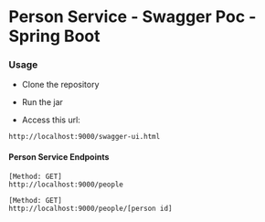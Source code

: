 # Person Service - Swagger Poc - Spring Boot

### Usage

* Clone the repository 

* Run the jar

* Access this url: 

```
http://localhost:9000/swagger-ui.html
```

#### Person Service Endpoints
```
[Method: GET]
http://localhost:9000/people

[Method: GET]
http://localhost:9000/people/[person id]
```
